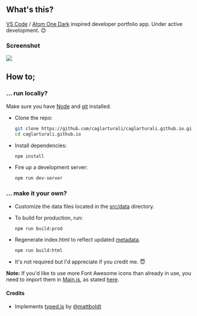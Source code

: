 ## What's this?

[VS Code](https://code.visualstudio.com/) / [Atom One Dark](https://marketplace.visualstudio.com/items?itemName=akamud.vscode-theme-onedark) inspired developer portfolio app. Under active development. :blush:

### Screenshot

![](../gh-files/screenshots/demo.gif)

## How to;

### ... run locally?

Make sure you have [Node](https://nodejs.org/en/) and [git](https://git-scm.com/) installed.

- Clone the repo:

  ```bash
  git clone https://github.com/caglarturali/caglarturali.github.io.git
  cd caglarturali.github.io
  ```

- Install dependencies:

  ```bash
  npm install
  ```

- Fire up a development server:

  ```bash
  npm run dev-server
  ```

### ... make it your own?

- Customize the data files located in the [src/data](../blob/master/src/data/) directory.

- To build for production, run:

  ```bash
  npm run build:prod
  ```

- Regenerate index.html to reflect updated [metadata](../blob/master/src/data/metadata.json).

  ```bash
  npm run build:html
  ```

- It's not required but I'd appreciate if you credit me. :innocent:

**Note:** If you'd like to use more Font Awesome icons than already in use, you need to import them in [Main.js](../blob/master/src/components/Main.js#L7), as stated [here](https://github.com/FortAwesome/react-fontawesome#build-a-library-to-reference-icons-throughout-your-app-more-conveniently).

#### Credits

- Implements [typed.js](https://github.com/mattboldt/typed.js/) by [@mattboldt](https://github.com/mattboldt)
